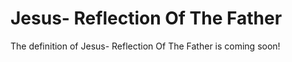# Jesus- Reflection Of The Father

The definition of Jesus- Reflection Of The Father is coming soon!
